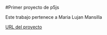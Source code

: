 #Primer proyecto de p5js

Este trabajo pertenece a Maria Lujan Mansilla

[URL del proyecto](https://editor.p5js.org/Luji/sketches/VBuFBIffR)
